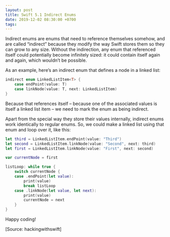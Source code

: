 ```yaml
---
layout: post
title: Swift 5.1 Indirect Enums
date: 2019-12-02 08:30:00 +0700
tags:
---
```


Indirect enums are enums that need to reference themselves somehow, and are called “indirect” because they modify the way Swift stores them so they can grow to any size. Without the indirection, any enum that referenced itself could potentially become infinitely sized: it could contain itself again and again, which wouldn’t be possible.

<!-- more -->

As an example, here’s an indirect enum that defines a node in a linked list:

```swift
indirect enum LinkedListItem<T> {
    case endPoint(value: T)
    case linkNode(value: T, next: LinkedListItem)
}
```

Because that references itself – because one of the associated values is itself a linked list item – we need to mark the enum as being indirect.

Apart from the special way they store their values internally, indirect enums work identically to regular enums. So, we could make a linked list using that enum and loop over it, like this:

```swift
let third = LinkedListItem.endPoint(value: "Third")
let second = LinkedListItem.linkNode(value: "Second", next: third)
let first = LinkedListItem.linkNode(value: "First", next: second)

var currentNode = first

listLoop: while true {
    switch currentNode {
    case .endPoint(let value):
        print(value)
        break listLoop
    case .linkNode(let value, let next):
        print(value)
        currentNode = next
    }
}
```

Happy coding!

[Source: hackingwithswift]
